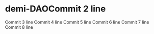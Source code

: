 # demi-DAOCommit 2 line
Commit 3 line
Commit 4 line
Commit 5 line
Commit 6 line
Commit 7 line
Commit 8 line

